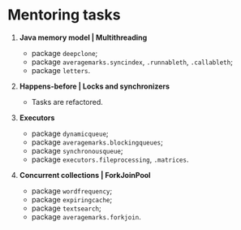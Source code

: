 # Mentoring tasks

1. **Java memory model | Multithreading**  
    * package `deepclone`;
    * package `averagemarks.syncindex`, `.runnableth`, `.callableth`;
    * package `letters`.

2. **Happens-before | Locks and synchronizers**
    * Tasks are refactored.

3. **Executors**
    * package `dynamicqueue`;
    * package `averagemarks.blockingqueues`;
    * package `synchronousqueue`;
    * package `executors.fileprocessing`, `.matrices`.

4. **Concurrent collections | ForkJoinPool**
    * package `wordfrequency`;
    * package `expiringcache`;
    * package `textsearch`;
    * package `averagemarks.forkjoin`.